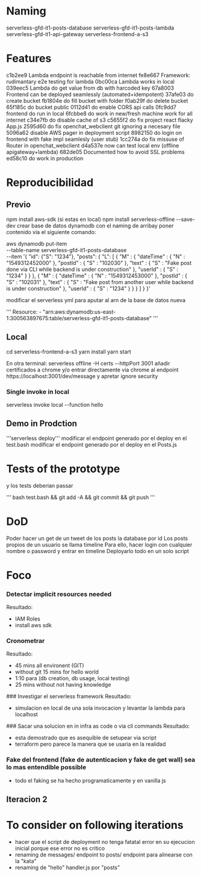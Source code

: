

Naming
========

serverless-gfd-it1-posts-database
serverless-gfd-it1-posts-lambda
serverless-gfd-it1-api-gateway
serverless-frontend-a-s3



Features
=========

c1b2ee9 Lambda endpoint is reachable from internet
fe8e667 Framework: rudimantary e2e testing for lambda 
0bc00ca Lambda works in local
039eec5 Lambda do get value from db with harcoded key
67a8003 Frontend can be deployed seamlessly (automated+idempotent)
  37afe03 do create bucket 
  fb1804e do fill bucket with folder
  f0ab29f do delete bucket
  65f185c do bucket public
  0112d41 do enable CORS api calls
  0fc9dd7 frontend do run in local
  6fcbbe8 do work in new/fresh machine work for all internet
  c34e7fb do disable cache of s3
c5655f2 do fix project react flacky App.js
2595d60 do fix openchat_webclient git ignoring a necesary file
5096a62 disable AWS pager in deployment script
8982150 do login on frontend with fake impl seamlesly (user stub)
1cc274a do fix missuse of Router in openchat_webclient 
d4a537e now can test local env (offline apigateway+lambda)
682de05 Documented how to avoid SSL problems
ed58c10 do work in production 

Reproducibilidad
================
## Previo
npm install aws-sdk (si estas en local)
npm install serverless-offline --save-dev
crear base de datos dynamodb con el naming de arribay poner contenido via el siguiente comando:

aws dynamodb put-item \
    --table-name serverless-gfd-it1-posts-database \
    --item '{
      "id": {"S": "1234"}, "posts": { "L": [    { "M" : {        "dateTime" : { "N" : "1549312452000" },        "postId" : { "S" : "102030" },        "text" : { "S" : "Fake post done via CLI while backend is under construction" },        "userId" : { "S" : "1234" }      }    },    { "M" : {        "dateTime" : { "N" : "1549312453000" },        "postId" : { "S" : "102031" },        "text" : { "S" : "Fake post from another user while backend is under construction" },        "userId" : { "S" : "1234" }      }    }  ] }
    }'

modificar el serverless yml para aputar al arn de la base de datos nueva

'''
      Resource:
        - "arn:aws:dynamodb:us-east-1:300563897675:table/serverless-gfd-it1-posts-database"
'''	

## Local

cd serverless-frontend-a-s3
yarn install
yarn start

En otra terminal:
serverless offline -H certs  --httpPort 3001
añadir certificados a chrome y/o entrar directamente via chrome al endpoint  https://localhost:3001/dev/message y apretar ignore security

### Single invoke in local

serverless invoke local --function hello 

## Demo in Prodction

'''serverless deploy'''
modificar el endpoint generado por el deploy en el test.bash
modificar el endpoint generado por el deploy en el Posts.js


Tests of the prototype
=======================
y los tests deberian passar 

'''
bash test.bash && git add -A && git commit && git push
'''

DoD
===
Poder hacer un get de un tweet de los posts la database por id 
Los posts propios de un usuario se llama timeline
Para ello, hacer login con cualquier nombre o password y entrar en timeline
Deployarlo todo en un solo script

Foco
=====
### Detectar implicit resources needed
Resultado:
- IAM Roles
- install aws sdk

### Cronometrar
Resultado:
- 45 mins all environent (GIT) 
- without git 15 mins for hello world
- 1:10 para (db creation, db usage, local testing)
- 25 mins without not having knowledge

### Investigar el serverless framework
Resultado:
- simulacion en local de una sola invocacion y levantar la lambda para localhost 

### Sacar una solucion en in infra as code o via cli commands
Resultado:
- esta demostrado que es asequible de setupear via script 
- terraform pero parece la manera que se usaria en la realidad

### Fake del frontend (fake de autenticacion y fake de get wall) sea lo mas entendible possible 
- todo el faking se ha hecho programaticamente y en vanilla js


## Iteracion 2
To consider on following iterations
==================================
- hacer que el script de deployment no tenga fatatal error en su ejecucion inicial porque ese error no es critico
- renaming de messages/ endpoint to posts/ endpoint para alinearse con la "kata"
- renaming de "hello" handler.js por "posts"






